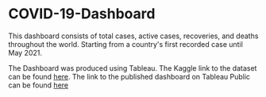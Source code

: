 # COVID-19-Dashboard

This dashboard consists of total cases, active cases, recoveries, and deaths throughout the world. Starting from a country's first recorded case until May 2021.

The Dashboard was produced using Tableau. The Kaggle link to the dataset can be found [here](https://www.kaggle.com/virajkulkarni952/covid19-dataset). The link to the published dashboard on Tableau Public can be found [here](https://public.tableau.com/app/profile/viraj.kulkarni/viz/COVID-19Dashboard_16210675289630/Dashboard1#1)
